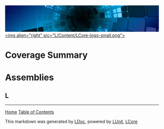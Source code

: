 ![](L/Content/LCore-banner-small.png "")
[&lt;img align=&quot;right&quot; src=&quot;L/Content/LCore-logo-small.png&quot;&gt;](README.md)

# Coverage Summary

# Assemblies

## L




---

[Home](README.md) [Table of Contents](TableOfContents.md)

This markdown was generated by [LDoc](https://github.com/CodeSingularity/LDoc), powered by [LUnit](https://github.com/CodeSingularity/LUnit), [LCore](https://github.com/CodeSingularity/LCore)

